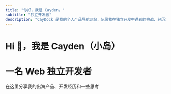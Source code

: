 ```yaml
---
title: "你好，我是 Cayden。"
subtitle: "独立开发者"
description: "CayDock 是我的个人产品导航网站，记录我在独立开发中遇到的挑战、经历和成长，希望能为其他独立开发者提供一些启发和帮助"
---
```


# Hi 👋，我是 Cayden（小岛）
# 一名 Web 独立开发者

在这里分享我的出海产品、开发经历和一些思考


